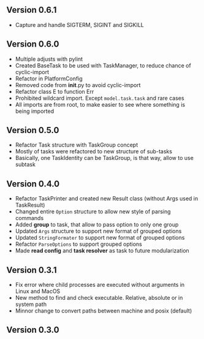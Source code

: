 ## Version 0.6.1
- Capture and handle SIGTERM, SIGINT and SIGKILL

## Version 0.6.0
- Multiple adjusts with pylint
- Created BaseTask to be used with TaskManager, to reduce chance of cyclic-import
- Refactor in PlatformConfig
- Removed code from __init__.py to avoid cyclic-import
- Refactor class E to function Err
- Prohibited wildcard import. Except `model.task.task` and rare cases
- All imports are from root, to make easier to see where something is being imported

## Version 0.5.0
- Refactor Task structure with TaskGroup concept
- Mostly of tasks were refactored to new structure of sub-tasks
- Basically, one TaskIdentity can be TaskGroup, is that way, allow to use subtask

## Version 0.4.0
- Refactor TaskPrinter and created new Result class (without Args used in TaskResult)
- Changed entire `Option` structure to allow new style of parsing commands
- Added **group** to task, that allow to pass option to only one group
- Updated `Args` structure to support new format of grouped options
- Updated `StringFormater` to support new format of grouped options
- Refactor `ParseOptions` to support grouped options
- Made **read config** and **task resolver** as task to future modularization

## Version 0.3.1
- Fix error where child processes are executed without arguments in Linux and MacOS
- New method to find and check executable. Relative, absolute or in system path
- Minnor change to convert paths between machine and posix (default)

## Version 0.3.0